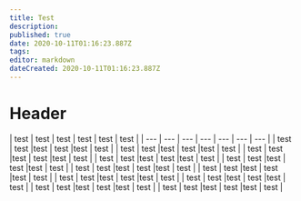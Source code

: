 ```yaml
---
title: Test
description: 
published: true
date: 2020-10-11T01:16:23.887Z
tags: 
editor: markdown
dateCreated: 2020-10-11T01:16:23.887Z
---
```


# Header

<script>
$(document).ready(function(){
  $("#myInput").on("keyup", function() {
    var value = $(this).val().toLowerCase();
    $("table tr").filter(function() {
      $(this).toggle($(this).text().toLowerCase().indexOf(value) > -1)
    });
  });
});
</script> 

| test | test | test | test | test | test |
| --- | --- |  --- |  --- | --- | --- | --- |
| test | test |test | test |test | test |
| test | test |test | test |test | test |
| test | test |test | test |test | test |
| test | test |test | test |test | test |
| test | test |test | test |test | test |
| test | test |test | test |test | test |
| test | test |test | test |test | test |
| test | test |test | test |test | test |
| test | test |test | test |test | test |
| test | test |test | test |test | test |
| test | test |test | test |test | test |